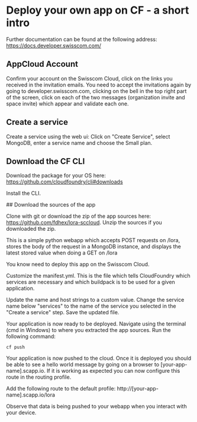 # Deploy your own app on CF - a short intro

Further documentation can be found at the following address: https://docs.developer.swisscom.com/

## AppCloud Account

Confirm your account on the Swisscom Cloud, click on the links you received in the invitation emails. You need to accept the invitations again by going to developer.swisscom.com, clicking on the bell in the top right part of the screen, click on each of the two messages (organization invite and space invite) which appear and validate each one.

## Create a service

Create a service using the web ui: Click on "Create Service", select MongoDB, enter a service name and choose the Small plan.

## Download the CF CLI

Download the package for your OS here: https://github.com/cloudfoundry/cli#downloads

Install the CLI.

## Download the sources of the app

Clone with git or download the zip of the app sources here: https://github.com/fdhex/lora-sccloud. Unzip the sources if you downloaded the zip.

This is a simple python webapp which accepts POST requests on /lora, stores the body of the request in a MongoDB instance, and displays the latest stored value when doing a GET on /lora

You know need to deploy this app on the Swisscom Cloud.

Customize the manifest.yml. This is the file which tells CloudFoundry which services are necessary and which buildpack is to be used for a given application.

Update the name and host strings to a custom value. Change the service name below "services" to the name of the service you selected in the "Create a service" step. Save the updated file.

Your application is now ready to be deployed. Navigate using the terminal (cmd in Windows) to where you extracted the app sources. Run the following command:

	cf push
		
Your application is now pushed to the cloud. Once it is deployed you should be able to see a hello world message by going on a browser to [your-app-name].scapp.io. If it is working as expected you can now configure this route in the routing profile.

Add the following route to the default profile: http://[your-app-name].scapp.io/lora

Observe that data is being pushed to your webapp when you interact with your device.